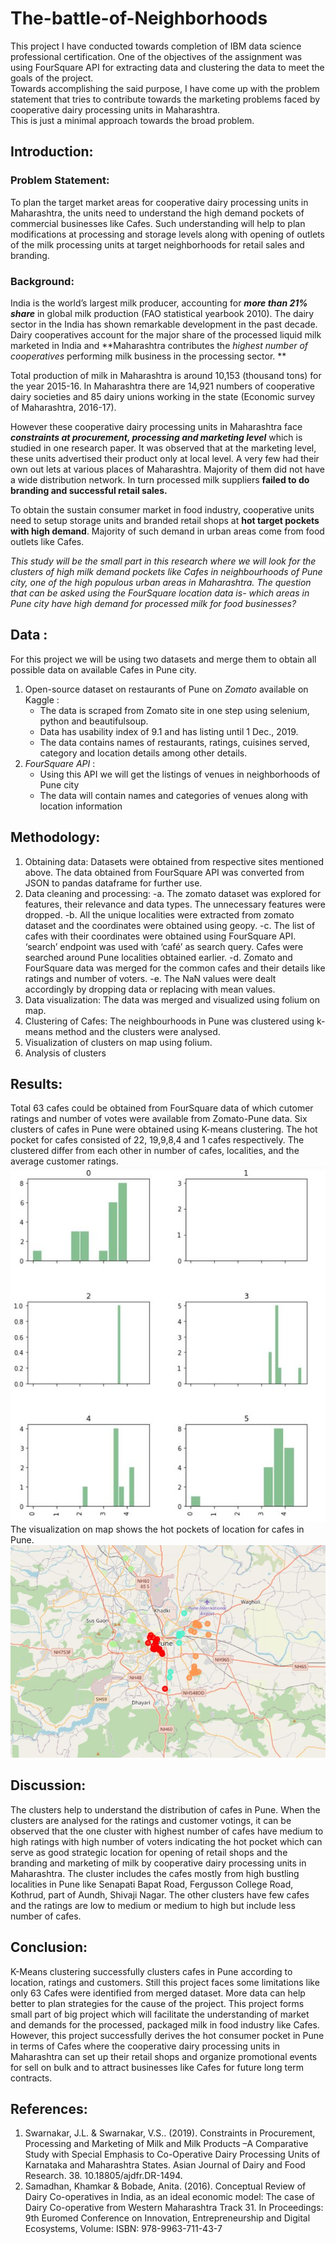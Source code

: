 # The-battle-of-Neighborhoods

This project I have conducted towards completion of IBM data science professional certification.
One of the objectives of the assignment was using FourSquare API for extracting data and clustering the data to meet the goals of the project.  
Towards accomplishing the said purpose, I have come up with the problem statement that tries to contribute towards the marketing problems faced by cooperative dairy processing units in Maharashtra.  
This is just a minimal approach towards the broad problem.

## Introduction: 

### Problem Statement:
To plan the target market areas for cooperative dairy processing units in Maharashtra, the units need to understand the high demand pockets of commercial businesses like Cafes. Such understanding will help to plan modifications at processing and storage levels along with opening of outlets of the milk processing units at target neighborhoods for retail sales and branding.

### Background:
India is the world’s largest milk producer, accounting for ***more than 21% share*** in global milk production (FAO statistical yearbook 2010). The dairy sector in the India has shown remarkable development in the past decade. Dairy cooperatives account for the major share of the processed liquid milk marketed in India and **Maharashtra contributes the 
_highest number of cooperatives_ performing milk business in the processing sector. **

Total production of milk in Maharashtra is around 10,153 (thousand tons) for the year 2015-16. In Maharashtra there are 14,921 numbers of cooperative dairy societies and 85 dairy unions working in the state (Economic survey of Maharashtra, 2016-17).

However these cooperative dairy processing units in Maharashtra face ***constraints at procurement, processing and marketing level*** which is studied in one research paper. It was observed that at the marketing level, these units advertised their product only at local level. A very few had their own out lets at various places of Maharashtra. Majority of them did not have a wide distribution network. In turn processed milk suppliers **failed to do branding and successful retail sales.**

To obtain the sustain consumer market in food industry, cooperative units need to setup storage units and branded retail shops at **hot target pockets with high demand**. Majority of such demand in urban areas come from food outlets like Cafes. 

*This study will be the small part in this research where we will look for the clusters of high milk demand pockets like Cafes in neighbourhoods of Pune city, one of the high populous urban areas in Maharashtra. The question that can be asked using the FourSquare location data is- which areas in Pune city have high demand for processed milk for food businesses?*

## Data :

For this project we will be using two datasets and merge them to obtain all possible data on available Cafes in Pune city.
1.	Open-source dataset on restaurants of Pune on *Zomato* available on Kaggle : 
	- The data is scraped from Zomato site in one step using selenium, python and beautifulsoup. 
	- Data has usability index of 9.1 and has listing until 1 Dec., 2019.
	- The data contains names of restaurants, ratings, cuisines served, category and location details among other details.
2.	*FourSquare API* :
	- Using this API we will get the listings of venues in neighborhoods of Pune city
	- The data will contain names and categories of venues along with location information
  
## Methodology:
1.	Obtaining data: Datasets were obtained from respective sites mentioned above. The data obtained from FourSquare API was converted from JSON to pandas dataframe for further use. 
2.	Data cleaning and processing: 
	-a.	The zomato dataset was explored for features, their relevance and data types. The unnecessary features were dropped. 
	-b.	All the unique localities were extracted from zomato dataset and the coordinates were obtained using geopy.
	-c.	The list of cafes with their coordinates were obtained using FourSquare API. ‘search’ endpoint was used with ‘café’ as search query. Cafes were searched around Pune localities obtained earlier.
	-d.	Zomato and FourSquare data was merged for the common cafes and their details like ratings and number of voters.
	-e.	The NaN values were dealt accordingly by dropping data or replacing with mean values.
3.	Data visualization: The data was merged and visualized using folium on map.
4.	Clustering of Cafes: The neighbourhoods in Pune was clustered using k-means method and the clusters were analysed.
5.	Visualization of clusters on map using folium.
6. 	Analysis of clusters

## Results:

Total 63 cafes could be obtained from FourSquare data of which cutomer ratings and number of votes were available from Zomato-Pune data.
Six clusters of cafes in Pune were obtained using K-means clustering. The hot pocket for cafes consisted of 22, 19,9,8,4 and 1 cafes respectively. The clustered differ from each other in number of cafes, localities, and the average customer ratings.
![Six clusters with the distribution of customer ratings](https://github.com/sayaliba01/The-battle-of-Neighborhoods/blob/main/image1.jpg?raw=true)
The visualization on map shows the hot pockets of location for cafes in Pune.
![Map](https://github.com/sayaliba01/The-battle-of-Neighborhoods/blob/main/image2.jpg?raw=true)

## Discussion:

The clusters help to understand the distribution of cafes in Pune. When the clusters are analysed for the ratings and customer votings, it can be observed that the one cluster with highest number of cafes have medium to high ratings with high number of voters indicating the hot pocket which can serve as good strategic location for opening of retail shops and the branding and marketing of milk by cooperative dairy processing units in Maharashtra. The cluster includes the cafes mostly from high bustling localities in Pune like Senapati Bapat Road, Fergusson College Road, Kothrud, part of Aundh, Shivaji Nagar.
The other clusters have few cafes and the ratings are low to medium or medium to high but include less number of cafes.

## Conclusion:

K-Means clustering successfully clusters cafes in Pune according to location, ratings and customers. Still this project faces some limitations like only 63 Cafes were identified from merged dataset. More data can help better to plan strategies for the cause of the project.
This project forms small part of big project which will facilitate the understanding of market and demands for the processed, packaged milk in food industry like Cafes.
However, this project successfully derives the hot consumer pocket in Pune in terms of Cafes where the cooperative dairy processing units in Maharashtra can set up their retail shops and organize promotional events for sell on bulk and to attract businesses like Cafes for future long term contracts.


## References:
1. Swarnakar, J.L. & Swarnakar, V.S.. (2019). Constraints in Procurement, Processing and Marketing of Milk and Milk Products –A Comparative Study with Special Emphasis to Co-Operative Dairy Processing Units of Karnataka and Maharashtra States. Asian Journal of Dairy and Food Research. 38. 10.18805/ajdfr.DR-1494. 
2. Samadhan, Khamkar & Bobade, Anita. (2016). Conceptual Review of Dairy Co-operatives in India, as an ideal economic model: The case of Dairy Co-operative from Western Maharashtra Track 31. In Proceedings: 9th Euromed Conference on Innovation, Entrepreneurship and Digital Ecosystems, Volume: ISBN: 978-9963-711-43-7
